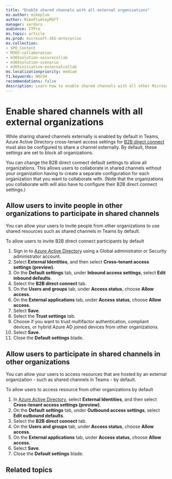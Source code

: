 ```yaml
---
title: "Enable shared channels with all external organizations"
ms.author: mikeplum
author: MikePlumleyMSFT
manager: serdars
audience: ITPro
ms.topic: article
ms.prod: microsoft-365-enterprise
ms.collection: 
- SPO_Content
- M365-collaboration
- m365solution-securecollab
- m365solution-scenario
- m365initiative-externalcollab
ms.localizationpriority: medium
f1.keywords: NOCSH
recommendations: false
description: Learn how to enable shared channels with all other Microsoft 365 and Azure Active Directory organizations.
---
```


# Enable shared channels with all external organizations

While sharing shared channels externally is enabled by default in Teams, Azure Active Directory cross-tenant access settings for [B2B direct connect](/azure/active-directory/external-identities/b2b-direct-connect-overview) must also be configured to share a channel externally. By default, these settings are set to block all organizations.

You can change the B2B direct connect default settings to allow all organizations. This allows users to collaborate in shared channels without your organization having to create a separate configuration for each organization that you want to collaborate with. (Note that the organizations you collaborate with will also have to configure their B2B direct connect settings.)

## Allow users to invite people in other organizations to participate in shared channels

You can allow your users to invite people from other organizations to use shared resources such as shared channels in Teams by default.

To allow users to invite B2B direct connect participants by default
1. Sign in to [Azure Active Directory](https://aad.portal.azure.com) using a Global administrator or Security administrator account.
1. Select **External Identities**, and then select **Cross-tenant access settings (preview)**.
1. On the **Default settings** tab, under **Inbound access settings**, select **Edit inbound defaults**.
1. Select the **B2B direct connect** tab.
1. On the **Users and groups** tab, under **Access status**, choose **Allow access**.
1. On the **External applications** tab, under **Access status**, choose **Allow access**.
1. Select **Save**.
1. Select the **Trust settings** tab.
1. Choose if you want to trust multifactor authentication, compliant devices, or hybrid Azure AD joined devices from other organizations.
1. Select **Save**.
1. Close the **Default settings** blade.

## Allow users to participate in shared channels in other organizations

You can allow your users to access resources that are hosted by an external organization - such as shared channels in Teams - by default.

To allow users to access resource from other organizations by default
1. In [Azure Active Directory](https://aad.portal.azure.com), select **External Identities**, and then select **Cross-tenant access settings (preview)**.
1. On the **Default settings** tab, under **Outbound access settings**, select **Edit outbound defaults**.
1. Select the **B2B direct connect** tab.
1. On the **Users and groups** tab, under **Access status**, choose **Allow access**.
1. On the **External applications** tab, under **Access status**, choose **Allow access**.
1. Select **Save**.
1. Close the **Default settings** blade.

## Related topics

